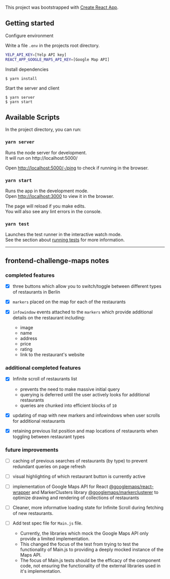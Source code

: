This project was bootstrapped with [Create React App](https://github.com/facebook/create-react-app).

## Getting started

Configure environment

Write a file `.env` in the projects root directory.

```bash
YELP_API_KEY=[Yelp API key]
REACT_APP_GOOGLE_MAPS_API_KEY=[Google Map API]
```

Install dependencies

```shell
$ yarn install
```

Start the server and client

```shell
$ yarn server
$ yarn start
```

## Available Scripts

In the project directory, you can run:

### `yarn server`

Runs the node server for development.<br />
It will run on http://localhost:5000/<br />

Open [http://localhost:5000/-/ping](http://localhost:5000/-/ping) to check if running in the browser.

### `yarn start`

Runs the app in the development mode.<br />
Open [http://localhost:3000](http://localhost:3000) to view it in the browser.

The page will reload if you make edits.<br />
You will also see any lint errors in the console.

### `yarn test`

Launches the test runner in the interactive watch mode.<br />
See the section about [running tests](https://facebook.github.io/create-react-app/docs/running-tests) for more information.

---
## frontend-challenge-maps notes

### completed features

- [x] three buttons which allow you to switch/toggle between different types of restaurants in Berlin

- [x] `markers` placed on the map for each of the restaurants

- [x] `infowindow` events attached to the `markers` which provide additional details on the restaurant including:
  - image
  - name
  - address
  - price
  - rating
  - link to the restaurant's website

### additional completed features

- [x] Infinite scroll of restaurants list
  - prevents the need to make massive initial query
  - querying is deferred until the user actively looks for additional restaurants
  - queries are chunked into efficient blocks of `10`

- [x] updating of map with new markers and infowindows when user scrolls for additional restaurants

- [x] retaining previous list position and map locations of restaurants when toggling between restaurant types
### future improvements

- [ ] caching of previous searches of restaurants (by type) to prevent redundant queries on page refresh

- [ ] visual highlighting of which restaurant button is currently active

- [ ] implementation of Google Maps API for React [@googlemaps/react-wrapper](https://www.npmjs.com/package/@googlemaps/react-wrapper) and MarkerClusters library [@googlemaps/markerclusterer](https://www.npmjs.com/package/@googlemaps/react-wrapper) to optimize drawing and rendering of collections of restaurants

- [ ] Cleaner, more informative loading state for Infinite Scroll during fetching of new restaurants.

- [ ] Add test spec file for `Main.js` file.
  - Currently, the libraries which mock the Google Maps API only provide a limited implementation.
  - This changed the focus of the test from trying to test the functionality of Main.js to providing a deeply mocked instance of the Maps API.
  - The focus of Main.js tests should be the efficacy of the component code, not ensuring the functionality of the external libraries used in it's implementation.